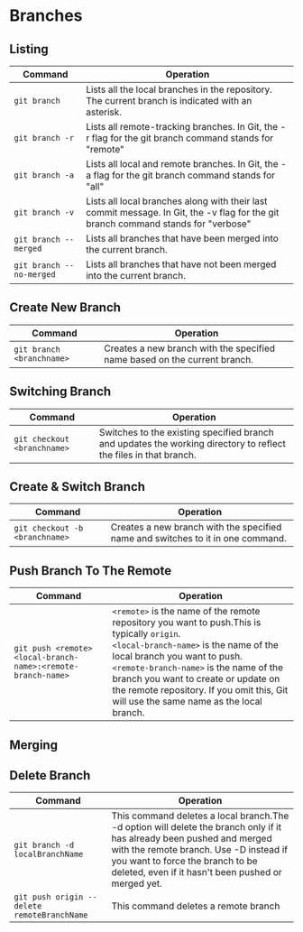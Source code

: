 # Branches
## Listing
| Command  | Operation |
| ------------- | ------------- |
| `git branch` |  Lists all the local branches in the repository. The current branch is indicated with an asterisk. |
| `git branch -r` |  Lists all remote-tracking branches. In Git, the -r flag for the git branch command stands for "remote" |
| `git branch -a` |  Lists all local and remote branches. In Git, the -a flag for the git branch command stands for "all" |
| `git branch -v` |  Lists all local branches along with their last commit message. In Git, the -v flag for the git branch command stands for "verbose" |
| `git branch --merged` |  Lists all branches that have been merged into the current branch. |
| `git branch --no-merged` |  Lists all branches that have not been merged into the current branch. |


## Create New Branch
| Command  | Operation |
| ------------- | ------------- |
| `git branch <branchname>` |  Creates a new branch with the specified name based on the current branch. |


## Switching Branch
| Command  | Operation |
| ------------- | ------------- |
| `git checkout <branchname>` |  Switches to the existing specified branch and updates the working directory to reflect the files in that branch.|


## Create & Switch Branch
| Command  | Operation |
| ------------- | ------------- |
| `git checkout -b <branchname>` |  Creates a new branch with the specified name and switches to it in one command.|

## Push Branch To The Remote
| Command  | Operation |
| ------------- | ------------- |
| `git push <remote> <local-branch-name>:<remote-branch-name>` | `<remote>` is the name of the remote repository you want to push.This is typically `origin`. </br> `<local-branch-name>` is the name of the local branch you want to push. </br> `<remote-branch-name>` is the name of the branch you want to create or update on the remote repository. If you omit this, Git will use the same name as the local branch.|


## Merging


## Delete Branch

| Command  | Operation |
| ------------- | ------------- |
| `git branch -d localBranchName` | This command deletes a local branch.The -d option will delete the branch only if it has already been pushed and merged with the remote branch. Use -D instead if you want to force the branch to be deleted, even if it hasn't been pushed or merged yet. |
| `git push origin --delete remoteBranchName` | This command deletes a remote branch |


